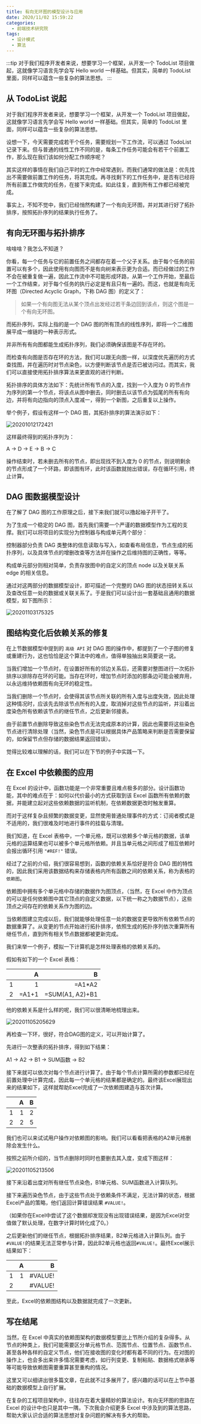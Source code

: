 ```yaml
---
title: 有向无环图的模型设计与应用
date: 2020/11/02 15:59:22
categories: 
  - 前端技术研究院
tags: 
  - 设计模式
  - 算法
---
```


:::tip
对于我们程序开发者来说，想要学习一个框架，从开发一个 TodoList 项目做起，这就像学习语言先学会写 Hello world 一样基础。但其实，简单的 TodoList 里面，同样可以蕴含一些复杂的算法思想。
:::

<!-- more -->

## 从 TodoList 说起

对于我们程序开发者来说，想要学习一个框架，从开发一个 TodoList 项目做起，这就像学习语言先学会写 Hello world 一样基础。但其实，简单的 TodoList 里面，同样可以蕴含一些复杂的算法思想。

设想一下，今天需要完成若干个任务，需要规划一下工作流，可以通过 TodoList 记录下来。但与普通的线性工作不同的是，每条工作任务可能会有若干个前置工作，那么现在我们该如何分配工作顺序呢？

其实这样的事情在我们自己平时的工作中经常遇到，而我们通常的做法是：优先找出不需要做前置工作的任务，将其完成。再寻找剩下的工作任务中，是否有已经将所有前置工作做完的任务，在接下来完成。如此往复，直到所有工作都已经被完成。

事实上，不知不觉中，我们已经悄然构建了一个有向无环图，并对其进行好了拓扑排序，按照拓扑序列的结果执行任务了。

## 有向无环图与拓扑排序

啥啥啥？我怎么不知道？

你看，每一个任务与它的前置任务之间都存在着一个父子关系。由于每个任务的前置可以有多个，因此使用有向图而不是有向树来表示更为合适。而已经做过的工作不会在被重复做一遍，因此工作流中不可能形成环路，从第一个工作开始，至最后一个工作结束，对于每个任务的执行必定是有且只有一遍的。而这，也就是有向无环图（Directed Acyclic Graph，下称 DAG 图）的定义了：

> 如果一个有向图无法从某个顶点出发经过若干条边回到该点，则这个图是一个有向无环图。

而拓扑序列，实际上指的是一个 DAG 图的所有顶点的线性序列，即将一个二维图展平成一维链的一种表示形式。

并非所有有向图都能生成拓扑序列，我们必须确保该图是不存在环的。

而检查有向图是否存在环的方法，我们可以跟无向图一样，以深度优先遍历的方式查找图，并在遍历时对节点染色，以方便判断该节点是否已被访问过。而其实，我们可以直接使用拓扑排序算法来更直观的进行判断。

拓扑排序的具体方法如下：先统计所有节点的入度，找到一个入度为 0 的节点作为序列的第一个节点，将该点从图中删去，同时删去以该节点为弧尾的所有有向边，并将有向边指向的顶点入度减一，得到一个新图，之后重复以上操作。

举个例子，假设有这样一个 DAG 图，其拓扑排序的算法演示如下：

![20201012172421](https://cdn.jsdelivr.net/gh/realDuang/blog-storage/images/20201012172421.png)

这样最终得到的拓扑序列为：

A -> D -> E -> B -> C

操作结束时，若未删去所有的节点，即出现找不到入度为 0 的节点，则说明剩余的节点形成了一个环路，即该图有环，此时该函数就抛出错误，存在循环引用，终止计算。

## DAG 图数据模型设计

在了解了 DAG 图的工作原理之后，接下来我们就可以撸起袖子开干了。

为了生成一个稳定的 DAG 图，首先我们需要一个严谨的数据模型作为工程的支撑。我们可以将项目的实现分为控制器与构成单元两个部分：

控制器部分负责 DAG 类整体的信息读取与写入，如查看布局信息，节点生成的拓扑序列，以及具体节点的增删改查等方法并在操作之后维持图的正确性，等等。

构成单元部分则相对简单，负责存放图中的自定义的顶点 node 以及关联关系 edge 的相关信息。

通过对这两部分的数据模型设计，即可描述一个完整的 DAG 图的状态扭转关系以及查改任意一处的数据或关联关系了。于是我们可以设计出一套基础且通用的数据模型，如下图所示：

![20201103175325](https://cdn.jsdelivr.net/gh/realDuang/blog-storage/images/20201103175325.png)

## 图结构变化后依赖关系的修复

在上节数据模型中提到的 `高级 API` 对 DAG 图的操作中，都提到了一个子图的修复或重建行为，这也恰恰是这个算法中的难点，值得单独抽出来简要说一说。

当我们增加一个节点时，在设置好所有的邻边关系后，还需要对整图进行一次拓扑排序以排除存在环的可能。当存在环时，增加节点时添加的那条边可能会被弃用，以永远维持依赖图有向无环的稳定性。

当我们删除一个节点时，会使得其该节点所关联的所有入度与出度失效，因此处理这种情况时，应该先去除该节点所有的入度，取消掉对这些节点的监听，并沿着出度染色所有依赖该节点的继任节点，之后更新邻接表。

由于前置节点删除导致这些染色节点无法完成原本的计算，因此也需要将这些染色节点进行清除处理（当然，染色节点是可以根据具体产品策略来判断是否需要保留的，如保留节点但存储的数据结果返回错误）。

觉得比较难以理解的话，我们可以在下节的例子中实践一下。

## 在 Excel 中依赖图的应用

在 Excel 的设计中，函数功能是一个非常重要且难点极多的部分。设计函数功能，其中的难点在于：如何以代价最小的方式获取到该 Excel 函数所有依赖的数据，并能建立起对这些依赖数据的监听机制，在依赖数据更改时触发重算。

而对于这样复杂且频繁的数据变更，显然使用普通处理事件的方式：订阅者模式是不适用的，我们很难及时地进行事件的挂载与清理。

我们知道，在 Excel 表格中，一个单元格，既可以依赖多个单元格的数据，该单元格的运算结果也可以被多个单元格所依赖。并且当单元格之间形成了相互依赖时会报出循环引用 `"#REF!"` 错误。

经过了之前的介绍，我们很容易想到，函数的依赖关系恰好是符合 DAG 图的特性的，因此我们采用该数据结构来存储表格内所有函数之间的依赖关系，称为表格的`依赖图`。

依赖图中拥有多个单元格中存储的数据作为图顶点，（当然，在 Excel 中作为顶点的可以是任何依赖图中其它顶点的自定义数据，以下统一称之为数据节点），这些顶点之间存在的依赖关系作为图的边。

当依赖图建立完成以后，我们就能够处理任意一处的数据变更导致所有依赖节点的数据重算了。从变更的节点开始进行拓扑排序，依照生成的拓扑序列依次重算所有继任节点，直到所有相关节点数据都被更新完成。

我们来举一个例子，模拟一下计算机是怎样处理表格的依赖关系的。

假如有如下的一个 Excel 表格：

|        |   A    |   B    |
| :----: |  ----: |  ----: |
| 1      |   1    |  =A1*A2 |
| 2      | =A1+1  | =SUM(A1, A2)+B1  |

他的依赖关系是什么样的呢，我们可以很清晰地梳理出来。

![20201105205629](https://cdn.jsdelivr.net/gh/realDuang/blog-storage/images/20201105205629.png)

再检查一下环，很好，符合DAG图的定义，可以开始计算了。

先进行一次整表的拓扑排序，得到如下结果：

A1 -> A2 -> B1 -> SUM函数 -> B2

接下来就可以依次对每个节点进行计算了。由于每个节点计算所需的参数都已经在前置处理中计算完成，因此每一个单元格的结果都是确定的。最终该Excel展现出来的结果如下，这样就帮助Excel完成了一次依赖图建造与首次计算。

|        |   A    |   B    |
| :----: |  ----: |  ----: |
| 1      |   1    |    2   |
| 2      |   2    |    5   |

我们也可以来试试用户操作对依赖图的影响。我们可以看看把表格的A2单元格删除会发生什么。

按照之前所介绍的，当节点删除时同时也要删去其入度，变成下图这样：

![20201105213506](https://cdn.jsdelivr.net/gh/realDuang/blog-storage/images/20201105213506.png)

接下来沿着出度对所有继任节点染色，B1单元格、SUM函数进入计算队列。

接下来遍历染色节点，由于这些节点处于依赖条件不满足，无法计算的状态，根据Excel产品的策略，他们返回计算错误结果 `#VALUE!`。

（如果你在Excel中尝试了这个数据却发现没有出现错误结果，是因为Excel对空值做了默认处理，在数字计算时转化成了0。）

之后更新他们的继任节点，根据拓扑排序结果，B2单元格进入计算队列。由于`#VALUE!`的结果无法正常参与计算，因此B2单元格也返回`#VALUE!`。最终Excel展示结果如下：

|        |   A    |   B    |
| :----: |  ----: |  ----: |
| 1      |   1    | #VALUE!|
| 2      |        | #VALUE!|

至此，Excel的依赖图结构以及数据就完成了一次更新。

## 写在结尾

当然，在 Excel 中真实的依赖图架构的数据模型要比上节所介绍的复杂得多。从节点的种类上，我们可能需要区分单元格节点、范围节点、位置节点、函数节点、甚至各种各样的自定义节点，他们在接收图的变化时都有着不同的行为。在对图的操作上，也会多出来许多情况需要考虑，如行列变更、复制粘贴、数据格式继承等等可能导致依赖图需要重算甚至重构的情况。

这里又可以细讲出很多篇文章，在此就不过多展开了，感兴趣的话可以在上节中基础的数据模型上自行扩展。

在复杂的工程项目架构中，往往存在着大量精妙的算法设计。有向无环图的思路在 Excel 的设计中也只是其中一隅，下次我会介绍更多 Excel 中涉及到的算法思路，帮助大家认识合适的算法思想对复杂问题的解决有多大的帮助。
